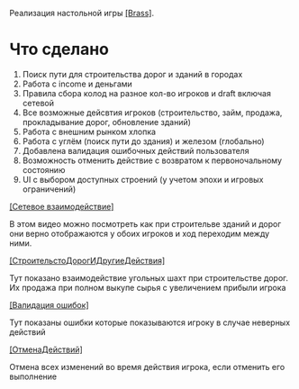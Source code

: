 Реализация настольной игры [[Brass]](https://boardgamegeek.com/boardgame/28720/brass-lancashire).

# Что сделано

1. Поиск пути для строительства дорог и зданий в городах
2. Работа с income и деньгами
3. Правила сбора колод на разное кол-во игроков и draft включая сетевой
4. Все возможные дейсвтия игроков (строительство, займ, продажа, прокладывание дорог, обновление зданий)
5. Работа с внешним рынком хлопка
6. Работа с углём (поиск пути до здания) и железом (глобально)
7. Добавлена валидация ошибочных действий пользователя
8. Возможность отменить действие с возвратом к первоночальному состоянию
9. UI с выбором доступных строений (у учетом эпохи и игровых ограничений)


[[Сетевое взаимодействие]](https://youtu.be/ip2_VYghCHU)

В этом видео можно посмотреть как при строительве зданий и дорог они верно отображаются у обоих игроков и ход переходим между ними.


[[СтроительстоДорогИДругиеДействия]](https://youtu.be/wSjA9fwerwM)

Тут показано взаимодействие угольных шахт при строительстве дорог. Их продажа при полном выкупе сырья с увеличением прибыли игрока

[[Валидация ошибок]](https://youtu.be/5TWF8hhc8UM)

Тут показаны ошибки которые показываются игроку в случае неверных действий 

[[ОтменаДействий]](https://youtu.be/p5ShdkrYzX8)

Отмена всех изменений во время действия игрока, если отменить его выполнение